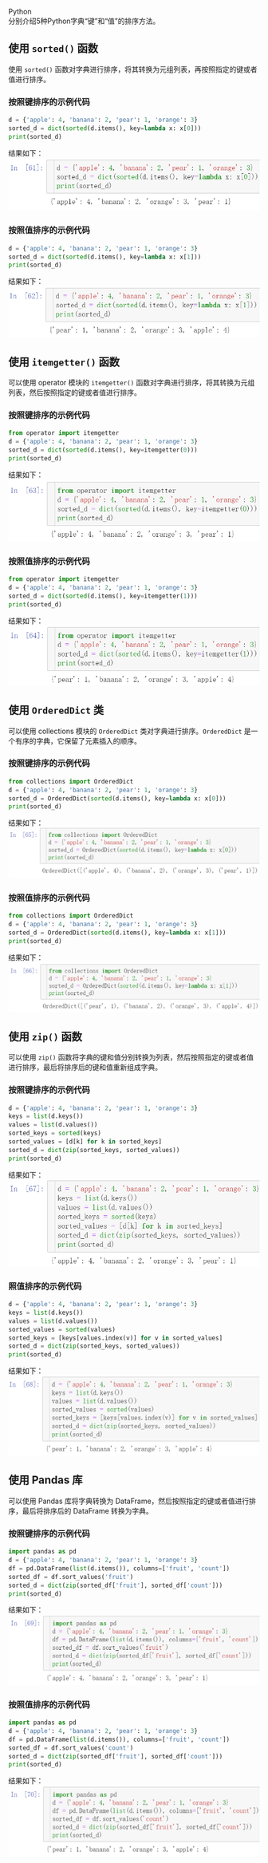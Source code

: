 Python<br />分别介绍5种Python字典“键”和“值”的排序方法。
<a name="YHUDU"></a>
## 使用 `sorted()` 函数
使用 `sorted()` 函数对字典进行排序，将其转换为元组列表，再按照指定的键或者值进行排序。
<a name="RWOkF"></a>
### 按照键排序的示例代码
```python
d = {'apple': 4, 'banana': 2, 'pear': 1, 'orange': 3}
sorted_d = dict(sorted(d.items(), key=lambda x: x[0]))
print(sorted_d)
```
结果如下：![](./img/1683203258008-9259ddac-c904-4ee9-af43-eac953b2e291.png)
<a name="Q9i99"></a>
### 按照值排序的示例代码
```python
d = {'apple': 4, 'banana': 2, 'pear': 1, 'orange': 3}
sorted_d = dict(sorted(d.items(), key=lambda x: x[1]))
print(sorted_d)
```
结果如下：![](./img/1683203257864-50603b52-9f09-4f63-9d7f-51fbc81a06e7.png)
<a name="pXe9O"></a>
## 使用 `itemgetter()` 函数
可以使用 operator 模块的 `itemgetter()` 函数对字典进行排序，将其转换为元组列表，然后按照指定的键或者值进行排序。
<a name="FU2i7"></a>
### 按照键排序的示例代码
```python
from operator import itemgetter
d = {'apple': 4, 'banana': 2, 'pear': 1, 'orange': 3}
sorted_d = dict(sorted(d.items(), key=itemgetter(0)))
print(sorted_d)
```
结果如下：![](./img/1683203258935-b7ca4e9e-e4eb-4caa-bc7f-12f086e5daed.png)
<a name="vYIiX"></a>
### 按照值排序的示例代码
```python
from operator import itemgetter
d = {'apple': 4, 'banana': 2, 'pear': 1, 'orange': 3}
sorted_d = dict(sorted(d.items(), key=itemgetter(1)))
print(sorted_d)
```
结果如下：![](./img/1683203257855-60abc67b-7ee1-4e5d-b91a-02560dd3eada.png)
<a name="leQ7r"></a>
## 使用 `OrderedDict` 类
可以使用 collections 模块的 `OrderedDict` 类对字典进行排序。`OrderedDict` 是一个有序的字典，它保留了元素插入的顺序。
<a name="dllBT"></a>
### 按照键排序的示例代码
```python
from collections import OrderedDict
d = {'apple': 4, 'banana': 2, 'pear': 1, 'orange': 3}
sorted_d = OrderedDict(sorted(d.items(), key=lambda x: x[0]))
print(sorted_d)
```
结果如下：![](./img/1683203257888-1eff4485-f3fd-46d2-b518-19ebc54007ca.png)
<a name="O4MQZ"></a>
### 按照值排序的示例代码
```python
from collections import OrderedDict
d = {'apple': 4, 'banana': 2, 'pear': 1, 'orange': 3}
sorted_d = OrderedDict(sorted(d.items(), key=lambda x: x[1]))
print(sorted_d)
```
结果如下：![](./img/1683203258229-ead287b1-3682-4061-81ff-f09370c7f12d.png)
<a name="j8vsT"></a>
## 使用 `zip()` 函数
可以使用 `zip()` 函数将字典的键和值分别转换为列表，然后按照指定的键或者值进行排序，最后将排序后的键和值重新组成字典。
<a name="UozLS"></a>
### 按照键排序的示例代码
```python
d = {'apple': 4, 'banana': 2, 'pear': 1, 'orange': 3}
keys = list(d.keys())
values = list(d.values())
sorted_keys = sorted(keys)
sorted_values = [d[k] for k in sorted_keys]
sorted_d = dict(zip(sorted_keys, sorted_values))
print(sorted_d)
```
结果如下：![](./img/1683203258377-68cf4cd0-90ed-4038-82c1-208fd0a3cae8.png)
<a name="YrAHs"></a>
### 照值排序的示例代码
```python
d = {'apple': 4, 'banana': 2, 'pear': 1, 'orange': 3}
keys = list(d.keys())
values = list(d.values())
sorted_values = sorted(values)
sorted_keys = [keys[values.index(v)] for v in sorted_values]
sorted_d = dict(zip(sorted_keys, sorted_values))
print(sorted_d)
```
结果如下：![](./img/1683203258448-ead14b4b-5505-4baa-8cfe-ead940474b1d.png)
<a name="xpTgZ"></a>
## 使用 Pandas 库
可以使用 Pandas 库将字典转换为 DataFrame，然后按照指定的键或者值进行排序，最后将排序后的 DataFrame 转换为字典。
<a name="S7dae"></a>
### 按照键排序的示例代码
```python
import pandas as pd
d = {'apple': 4, 'banana': 2, 'pear': 1, 'orange': 3}
df = pd.DataFrame(list(d.items()), columns=['fruit', 'count'])
sorted_df = df.sort_values('fruit')
sorted_d = dict(zip(sorted_df['fruit'], sorted_df['count']))
print(sorted_d)
```
结果如下：![](./img/1683203258470-7533982c-f4fd-4091-8d86-77431acfd4f5.png)
<a name="svBvU"></a>
### 按照值排序的示例代码
```python
import pandas as pd
d = {'apple': 4, 'banana': 2, 'pear': 1, 'orange': 3}
df = pd.DataFrame(list(d.items()), columns=['fruit', 'count'])
sorted_df = df.sort_values('count')
sorted_d = dict(zip(sorted_df['fruit'], sorted_df['count']))
print(sorted_d)
```
结果如下：![](./img/1683203258770-f78ace59-109b-4b0b-b106-4a1925bf8d0d.png)
